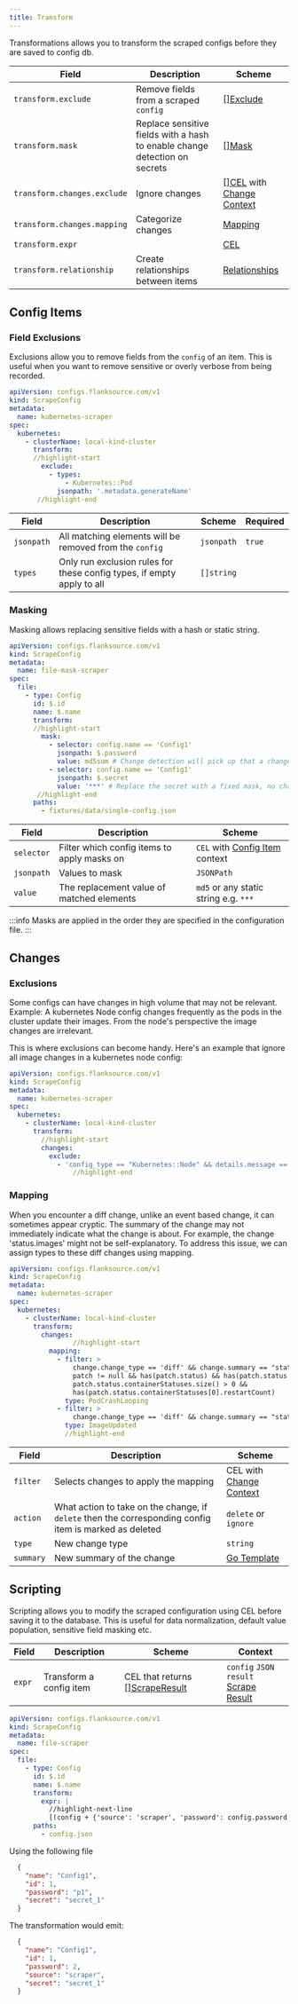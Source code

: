 ```yaml
---
title: Transform
---
```


Transformations allows you to transform the scraped configs before they are saved to config db.



| Field                       | Description                                                  | Scheme                                                       |
| --------------------------- | ------------------------------------------------------------ | ------------------------------------------------------------ |
| `transform.exclude`         | Remove fields from a scraped `config`                        | [[]Exclude](#field-exclusions)                               |
| `transform.mask`            | Replace sensitive fields with a hash to enable change detection on secrets | [[]Mask](#masking)                                           |
| `transform.changes.exclude` | Ignore changes                                               | [[]CEL](#exclusions) with [Change Context](/reference/config-db/changes) |
| `transform.changes.mapping` | Categorize changes                                           | [Mapping](#mapping)                                          |
| `transform.expr`            |                                                              | [CEL](/reference/scripting/cel)                              |
| `transform.relationship`    | Create relationships between items                           | [Relationships](./relationships)                             |



## Config Items

### Field Exclusions

Exclusions allow you to remove fields from the `config` of an item. This is useful when you want to remove sensitive or overly verbose from being recorded.

```yaml title="kubernetes-exclude-superfluous-fields.yaml"
apiVersion: configs.flanksource.com/v1
kind: ScrapeConfig
metadata:
  name: kubernetes-scraper
spec:
  kubernetes:
    - clusterName: local-kind-cluster
      transform:
      //highlight-start
        exclude:
          - types:
              - Kubernetes::Pod
            jsonpath: '.metadata.generateName'
       //highlight-end
```



| Field      | Description                                                  | Scheme                                            | Required |
| ---------- | ------------------------------------------------------------ | ------------------------------------------------- | -------- |
| `jsonpath` | All matching elements will be removed from the `config`      | <CommonLink to="jsonpath">`jsonpath`</CommonLink> | `true`   |
| `types`    | Only run exclusion rules for these config types, if empty apply to all | `[]string`                                        |          |



### Masking

Masking allows replacing sensitive fields with a hash or static string.

```yaml title="file-mask-scraper.yaml"
apiVersion: configs.flanksource.com/v1
kind: ScrapeConfig
metadata:
  name: file-mask-scraper
spec:
  file:
    - type: Config
      id: $.id
      name: $.name
      transform:
      //highlight-start
        mask:
          - selector: config.name == 'Config1'
            jsonpath: $.password
            value: md5sum # Change detection will pick up that a change has occured, but not what the change was
          - selector: config.name == 'Config1'
            jsonpath: $.secret
            value: '***' # Replace the secret with a fixed mask, no change detection will be possible
       //highlight-end
      paths:
        - fixtures/data/single-config.json
```

| Field      | Description                                 | Scheme                                                       |
| ---------- | ------------------------------------------- | ------------------------------------------------------------ |
| `selector` | Filter which config items to apply masks on | <CommonLink to="cel">`CEL`</CommonLink> with [Config Item](/reference/config-db) context |
| `jsonpath` | Values to mask                              | <CommonLink to="jsonpath">`JSONPath`</CommonLink>            |
| `value`    | The replacement value of matched elements   | `md5` or any static string e.g. `***`                        |

:::info
Masks are applied in the order they are specified in the configuration file.
:::




## Changes

### Exclusions

Some configs can have changes in high volume that may not be relevant. Example: A kubernetes Node config changes frequently as the pods in the cluster update their images. From the node's perspective the image changes are irrelevant.

This is where exclusions can become handy. Here's an example that ignore all image changes in a kubernetes node config:

```yaml title="kubernetes-scraper.yaml"
apiVersion: configs.flanksource.com/v1
kind: ScrapeConfig
metadata:
  name: kubernetes-scraper
spec:
  kubernetes:
    - clusterName: local-kind-cluster
      transform:
      	//highlight-start
        changes:
          exclude:
            - 'config_type == "Kubernetes::Node" && details.message == "status.images"'
				//highlight-end
```



### Mapping

When you encounter a diff change, unlike an event based change, it can sometimes appear cryptic. The summary of the change may not immediately indicate what the change is about. For example, the change 'status.images' might not be self-explanatory. To address this issue, we can assign types to these diff changes using mapping.

```yaml title="kubernetes-scraper.yaml"
apiVersion: configs.flanksource.com/v1
kind: ScrapeConfig
metadata:
  name: kubernetes-scraper
spec:
  kubernetes:
    - clusterName: local-kind-cluster
      transform:
        changes:
              	//highlight-start
          mapping:
            - filter: >
                change.change_type == 'diff' && change.summary == "status.containerStatuses" &&
                patch != null && has(patch.status) && has(patch.status.containerStatuses) &&
                patch.status.containerStatuses.size() > 0 &&
                has(patch.status.containerStatuses[0].restartCount)
              type: PodCrashLooping
            - filter: >
                change.change_type == 'diff' && change.summary == "status.images" && config.kind == "Node"
              type: ImageUpdated
              //highlight-end
```

| Field     | Description                                                  | Scheme                                                       |
| --------- | ------------------------------------------------------------ | ------------------------------------------------------------ |
| `filter`  | Selects changes to apply the mapping                         | <CommonLink to="cel">CEL</CommonLink> with [Change Context](/reference/config-db/changes) |
| `action`  | What action to take on the change, if `delete` then the corresponding config item is marked as deleted | `delete` or `ignore`                                         |
| `type`    | New change type                                              | `string`                                                     |
| `summary` | New summary of the change                                    | [Go Template](/reference/scripting/template)                 |



## Scripting

Scripting allows you to modify the scraped configuration using CEL before saving it to the database. This is useful for data normalization, default value population, sensitive field masking etc.



| Field  | Description             | Scheme                                                       | Context                                                      |
| ------ | ----------------------- | ------------------------------------------------------------ | ------------------------------------------------------------ |
| `expr` | Transform a config item | <CommonLink to="cel">CEL</CommonLink> that returns [[]ScrapeResult](/reference/config-db/scrape-result) | `config`  `JSON`<br/>`result` [Scrape Result](/reference/config-db/scrape-result) |



```yaml title="file-scraper.yaml"
apiVersion: configs.flanksource.com/v1
kind: ScrapeConfig
metadata:
  name: file-scraper
spec:
  file:
    - type: Config
      id: $.id
      name: $.name
      transform:
        expr: |
          //highlight-next-line
          [(config + {'source': 'scraper', 'password': config.password.size()})].toJSON()
      paths:
        - config.json
```

Using the following file

```json title=config.json
  {
    "name": "Config1",
    "id": 1,
    "password": "p1",
    "secret": "secret_1"
  }
```

The transformation would emit:

```json
  {
    "name": "Config1",
    "id": 1,
    "password": 2,
    "source": "scraper",
    "secret": "secret_1"
  }
```

